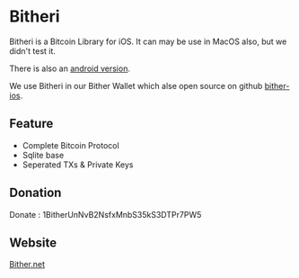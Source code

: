 Bitheri
=======
Bitheri is a Bitcoin Library for iOS. It can may be use in MacOS also, but we didn't test it.

There is also an [android version](https://github.com/bither/bitherj).

We use Bitheri in our Bither Wallet which alse open source on github [bither-ios](https://github.com/bither/bither-ios).

## Feature

* Complete Bitcoin Protocol
* Sqlite base
* Seperated TXs & Private Keys


## Donation

Donate : 1BitherUnNvB2NsfxMnbS35kS3DTPr7PW5

## Website

[Bither.net](http://bither.net)

